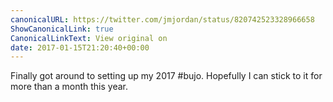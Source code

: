 ```yaml
---
canonicalURL: https://twitter.com/jmjordan/status/820742523328966658
ShowCanonicalLink: true
CanonicalLinkText: View original on
date: 2017-01-15T21:20:40+00:00
---
```

Finally got around to setting up my 2017 #bujo. Hopefully I can stick to it for more than a month this year.